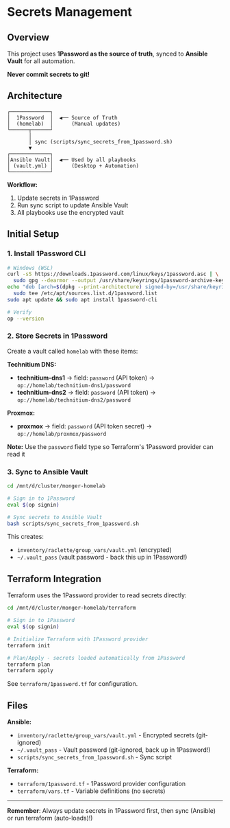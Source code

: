 # Secrets Management

## Overview

This project uses **1Password as the source of truth**, synced to **Ansible Vault** for all automation.

**Never commit secrets to git!**

## Architecture

```
┌─────────────┐
│  1Password  │  ◀── Source of Truth
│  (homelab)  │      (Manual updates)
└──────┬──────┘
       │
       │ sync (scripts/sync_secrets_from_1password.sh)
       ▼
┌─────────────┐
│Ansible Vault│  ◀── Used by all playbooks
│ (vault.yml) │      (Desktop + Automation)
└─────────────┘
```

**Workflow:**
1. Update secrets in 1Password
2. Run sync script to update Ansible Vault
3. All playbooks use the encrypted vault

## Initial Setup

### 1. Install 1Password CLI

```bash
# Windows (WSL)
curl -sS https://downloads.1password.com/linux/keys/1password.asc | \
  sudo gpg --dearmor --output /usr/share/keyrings/1password-archive-keyring.gpg
echo "deb [arch=$(dpkg --print-architecture) signed-by=/usr/share/keyrings/1password-archive-keyring.gpg] https://downloads.1password.com/linux/debian/$(dpkg --print-architecture) stable main" | \
  sudo tee /etc/apt/sources.list.d/1password.list
sudo apt update && sudo apt install 1password-cli

# Verify
op --version
```

### 2. Store Secrets in 1Password

Create a vault called `homelab` with these items:

**Technitium DNS:**
- **technitium-dns1** → field: `password` (API token) → `op://homelab/technitium-dns1/password`
- **technitium-dns2** → field: `password` (API token) → `op://homelab/technitium-dns2/password`

**Proxmox:**
- **proxmox** → field: `password` (API token secret) → `op://homelab/proxmox/password`

**Note:** Use the `password` field type so Terraform's 1Password provider can read it

### 3. Sync to Ansible Vault

```bash
cd /mnt/d/cluster/monger-homelab

# Sign in to 1Password
eval $(op signin)

# Sync secrets to Ansible Vault
bash scripts/sync_secrets_from_1password.sh
```

This creates:
- `inventory/raclette/group_vars/vault.yml` (encrypted)
- `~/.vault_pass` (vault password - back this up in 1Password!)

## Terraform Integration

Terraform uses the 1Password provider to read secrets directly:

```bash
cd /mnt/d/cluster/monger-homelab/terraform

# Sign in to 1Password
eval $(op signin)

# Initialize Terraform with 1Password provider
terraform init

# Plan/Apply - secrets loaded automatically from 1Password
terraform plan
terraform apply
```

See `terraform/1password.tf` for configuration.

## Files

**Ansible:**
- `inventory/raclette/group_vars/vault.yml` - Encrypted secrets (git-ignored)
- `~/.vault_pass` - Vault password (git-ignored, back up in 1Password!)
- `scripts/sync_secrets_from_1password.sh` - Sync script

**Terraform:**
- `terraform/1password.tf` - 1Password provider configuration
- `terraform/vars.tf` - Variable definitions (no secrets)

---

**Remember**: Always update secrets in 1Password first, then sync (Ansible) or run terraform (auto-loads)!)
